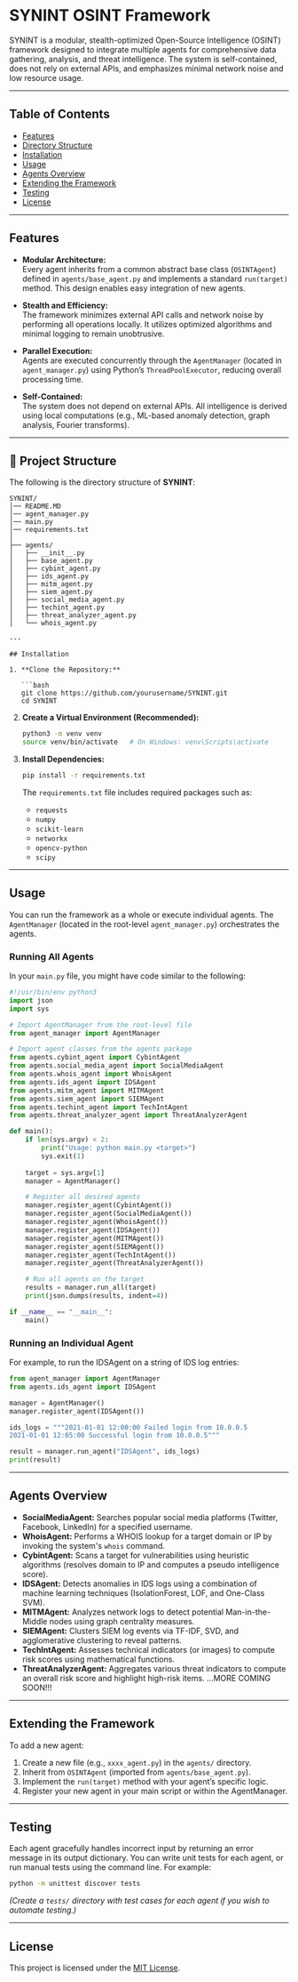 

# SYNINT OSINT Framework

SYNINT is a modular, stealth-optimized Open-Source Intelligence (OSINT) framework designed to 
integrate multiple agents for comprehensive data gathering, analysis, and threat intelligence. 
The system is self-contained, does not rely on external APIs, and emphasizes minimal network 
noise and low resource usage.

---

## Table of Contents

- [Features](#features)
- [Directory Structure](#directory-structure)
- [Installation](#installation)
- [Usage](#usage)
- [Agents Overview](#agents-overview)
- [Extending the Framework](#extending-the-framework)
- [Testing](#testing)
- [License](#license)

---

## Features

- **Modular Architecture:**  
  Every agent inherits from a common abstract base class (`OSINTAgent`) defined in `agents/base_agent.py` 
  and implements a standard `run(target)` method. This design enables easy integration of new agents.

- **Stealth and Efficiency:**  
  The framework minimizes external API calls and network noise by performing all operations locally. It 
  utilizes optimized algorithms and minimal logging to remain unobtrusive.

- **Parallel Execution:**  
  Agents are executed concurrently through the `AgentManager` (located in `agent_manager.py`) using 
  Python’s `ThreadPoolExecutor`, reducing overall processing time.

- **Self-Contained:**  
  The system does not depend on external APIs. All intelligence is derived using local computations 
  (e.g., ML-based anomaly detection, graph analysis, Fourier transforms).

---

## 📂 Project Structure

The following is the directory structure of **SYNINT**:

```plaintext
SYNINT/
│── README.MD
│── agent_manager.py
│── main.py
│── requirements.txt
│
├── agents/
│   ├── __init__.py
│   ├── base_agent.py
│   ├── cybint_agent.py
│   ├── ids_agent.py
│   ├── mitm_agent.py
│   ├── siem_agent.py
│   ├── social_media_agent.py
│   ├── techint_agent.py
│   ├── threat_analyzer_agent.py
│   └── whois_agent.py

---

## Installation

1. **Clone the Repository:**

   ```bash
   git clone https://github.com/yourusername/SYNINT.git
   cd SYNINT
   ```

2. **Create a Virtual Environment (Recommended):**

   ```bash
   python3 -m venv venv
   source venv/bin/activate   # On Windows: venv\Scripts\activate
   ```

3. **Install Dependencies:**

   ```bash
   pip install -r requirements.txt
   ```

   The `requirements.txt` file includes required packages such as:
   - `requests`
   - `numpy`
   - `scikit-learn`
   - `networkx`
   - `opencv-python`
   - `scipy`

---

## Usage

You can run the framework as a whole or execute individual agents. The `AgentManager` 
(located in the root-level `agent_manager.py`) orchestrates the agents.

### Running All Agents

In your `main.py` file, you might have code similar to the following:

```python
#!/usr/bin/env python3
import json
import sys

# Import AgentManager from the root-level file
from agent_manager import AgentManager

# Import agent classes from the agents package
from agents.cybint_agent import CybintAgent
from agents.social_media_agent import SocialMediaAgent
from agents.whois_agent import WhoisAgent
from agents.ids_agent import IDSAgent
from agents.mitm_agent import MITMAgent
from agents.siem_agent import SIEMAgent
from agents.techint_agent import TechIntAgent
from agents.threat_analyzer_agent import ThreatAnalyzerAgent

def main():
    if len(sys.argv) < 2:
        print("Usage: python main.py <target>")
        sys.exit(1)
    
    target = sys.argv[1]
    manager = AgentManager()

    # Register all desired agents
    manager.register_agent(CybintAgent())
    manager.register_agent(SocialMediaAgent())
    manager.register_agent(WhoisAgent())
    manager.register_agent(IDSAgent())
    manager.register_agent(MITMAgent())
    manager.register_agent(SIEMAgent())
    manager.register_agent(TechIntAgent())
    manager.register_agent(ThreatAnalyzerAgent())

    # Run all agents on the target
    results = manager.run_all(target)
    print(json.dumps(results, indent=4))

if __name__ == "__main__":
    main()
```

### Running an Individual Agent

For example, to run the IDSAgent on a string of IDS log entries:

```python
from agent_manager import AgentManager
from agents.ids_agent import IDSAgent

manager = AgentManager()
manager.register_agent(IDSAgent())

ids_logs = """2021-01-01 12:00:00 Failed login from 10.0.0.5
2021-01-01 12:05:00 Successful login from 10.0.0.5"""

result = manager.run_agent("IDSAgent", ids_logs)
print(result)
```

---

## Agents Overview

- **SocialMediaAgent:** Searches popular social media platforms (Twitter, Facebook, LinkedIn) for a specified username.
- **WhoisAgent:** Performs a WHOIS lookup for a target domain or IP by invoking the system's `whois` command.
- **CybintAgent:** Scans a target for vulnerabilities using heuristic algorithms (resolves domain to IP and computes a pseudo intelligence score).
- **IDSAgent:** Detects anomalies in IDS logs using a combination of machine learning techniques (IsolationForest, LOF, and One-Class SVM).
- **MITMAgent:** Analyzes network logs to detect potential Man-in-the-Middle nodes using graph centrality measures.
- **SIEMAgent:** Clusters SIEM log events via TF-IDF, SVD, and agglomerative clustering to reveal patterns.
- **TechIntAgent:** Assesses technical indicators (or images) to compute risk scores using mathematical functions.
- **ThreatAnalyzerAgent:** Aggregates various threat indicators to compute an overall risk score and highlight high-risk items.
...MORE COMING SOON!!!

---

## Extending the Framework

To add a new agent:

1. Create a new file (e.g., `xxxx_agent.py`) in the `agents/` directory.
2. Inherit from `OSINTAgent` (imported from `agents/base_agent.py`).
3. Implement the `run(target)` method with your agent’s specific logic.
4. Register your new agent in your main script or within the AgentManager.

---

## Testing

Each agent gracefully handles incorrect input by returning an error message in its output dictionary. You can write unit tests for each agent, or run manual tests using the command line. For example:

```bash
python -m unittest discover tests
```

*(Create a `tests/` directory with test cases for each agent if you wish to automate testing.)*

---

## License

This project is licensed under the [MIT License](LICENSE).
```
